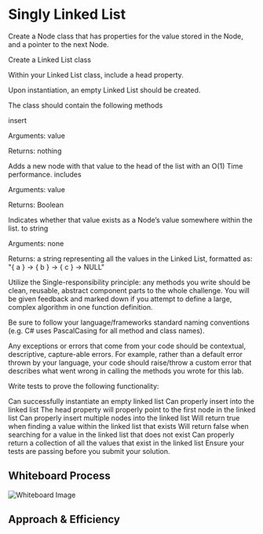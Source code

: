 # Singly Linked List
<!-- Description of the challenge -->

Create a Node class that has properties for the value stored in the Node, and a pointer to the next Node.

Create a Linked List class

Within your Linked List class, include a head property.

Upon instantiation, an empty Linked List should be created.

The class should contain the following methods

insert

Arguments: value

Returns: nothing

Adds a new node with that value to the head of the list with an O(1) Time performance.
includes

Arguments: value

Returns: Boolean

Indicates whether that value exists as a Node’s value somewhere within the list.
to string

Arguments: none

Returns: a string representing all the values in the Linked List, formatted as:
"{ a } -> { b } -> { c } -> NULL"

Utilize the Single-responsibility principle: any methods you write should be clean, reusable, abstract component parts to the whole challenge. You will be given feedback and marked down if you attempt to define a large, complex algorithm in one function definition.

Be sure to follow your language/frameworks standard naming conventions (e.g. C# uses PascalCasing for all method and class names).

Any exceptions or errors that come from your code should be contextual, descriptive, capture-able errors. For example, rather than a default error thrown by your language, your code should raise/throw a custom error that describes what went wrong in calling the methods you wrote for this lab.

Write tests to prove the following functionality:

Can successfully instantiate an empty linked list
Can properly insert into the linked list
The head property will properly point to the first node in the linked list
Can properly insert multiple nodes into the linked list
Will return true when finding a value within the linked list that exists
Will return false when searching for a value in the linked list that does not exist
Can properly return a collection of all the values that exist in the linked list
Ensure your tests are passing before you submit your solution.

## Whiteboard Process
<!-- Embedded whiteboard image -->
![Whiteboard Image](./linked-list.png)

## Approach & Efficiency
<!-- What approach did you take? Discuss Why. What is the Big O space/time for this approach? -->
